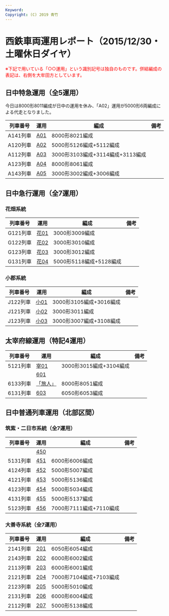 ```yaml
---
Keyword: 
Copyright: (C) 2019 青竹
---
```


# 西鉄車両運用レポート（2015/12/30・土曜休日ダイヤ）

<span style="color:#FF0000;">※下記で用いている「○○運用」という識別記号は独自のものです。併結編成の表記は、右側を大牟田方としています。</span>

## 日中特急運用（全5運用）

今日は8000形8011編成が日中の運用を休み、「A02」運用が5000形6両編成による代走となりました。

| 列車番号 | 運用 | 編成 | 備考 |
| --- | --- | --- | --- |
| A141列車 | [A01](https://aotake91.net/railway/nishitetsu/dia/20150404/unyoulist-holiday.htm#HA01) | 8000形8021編成 |  |
| A120列車 | [A02](https://aotake91.net/railway/nishitetsu/dia/20150404/unyoulist-holiday.htm#HA02) | 5000形5126編成+5112編成 |  |
| A112列車 | [A03](https://aotake91.net/railway/nishitetsu/dia/20150404/unyoulist-holiday.htm#HA03) | 3000形3103編成+3114編成+3113編成 |  |
| A123列車 | [A04](https://aotake91.net/railway/nishitetsu/dia/20150404/unyoulist-holiday.htm#HA04) | 8000形8061編成 |  |
| A143列車 | [A05](https://aotake91.net/railway/nishitetsu/dia/20150404/unyoulist-holiday.htm#HA05) | 3000形3002編成+3006編成 |  |

## 日中急行運用（全7運用）

### 花畑系統

| 列車番号 | 運用 | 編成 | 備考 |
| --- | --- | --- | --- |
| G121列車 | [花01](https://aotake91.net/railway/nishitetsu/dia/20150404/unyoulist-holiday.htm#HG01) | 3000形3009編成 |  |
| G122列車 | [花02](https://aotake91.net/railway/nishitetsu/dia/20150404/unyoulist-holiday.htm#HG02) | 3000形3010編成 |  |
| G123列車 | [花03](https://aotake91.net/railway/nishitetsu/dia/20150404/unyoulist-holiday.htm#HG03) | 3000形3012編成 |  |
| G131列車 | [花04](https://aotake91.net/railway/nishitetsu/dia/20150404/unyoulist-holiday.htm#HG04) | 5000形5118編成+5128編成 |  |

### 小郡系統

| 列車番号 | 運用 | 編成 | 備考 |
| --- | --- | --- | --- |
| J122列車 | [小01](https://aotake91.net/railway/nishitetsu/dia/20150404/unyoulist-holiday.htm#HJ01) | 3000形3105編成+3016編成 |  |
| J121列車 | [小02](https://aotake91.net/railway/nishitetsu/dia/20150404/unyoulist-holiday.htm#HJ02) | 3000形3011編成 |  |
| J123列車 | [小03](https://aotake91.net/railway/nishitetsu/dia/20150404/unyoulist-holiday.htm#HJ03) | 3000形3007編成+3108編成 |  |

## 太宰府線運用（特記4運用）

| 列車番号 | 運用 | 編成 | 備考 |
| --- | --- | --- | --- |
| 5121列車 | [宰01](https://aotake91.net/railway/nishitetsu/dia/20150404/unyoulist-holiday.htm#HL01) | 3000形3015編成+3104編成 |  |
|  | [601](https://aotake91.net/railway/nishitetsu/dia/20150404/unyoulist-holiday.htm#H601) |  |  |
| 6133列車 | [「旅人」](https://aotake91.net/railway/nishitetsu/dia/20150404/unyoulist-holiday.htm#H602) | 8000形8051編成 |  |
| 6131列車 | [603](https://aotake91.net/railway/nishitetsu/dia/20150404/unyoulist-holiday.htm#H603) | 6050形6053編成 |  |

## 日中普通列車運用（北部区間）

### 筑紫・二日市系統（全7運用）

| 列車番号 | 運用 | 編成 | 備考 |
| --- | --- | --- | --- |
|  | [450](https://aotake91.net/railway/nishitetsu/dia/20150404/unyoulist-holiday.htm#H450) |  |  |
| 5131列車 | [451](https://aotake91.net/railway/nishitetsu/dia/20150404/unyoulist-holiday.htm#H451) | 6000形6006編成 |  |
| 4124列車 | [452](https://aotake91.net/railway/nishitetsu/dia/20150404/unyoulist-holiday.htm#H452) | 5000形5007編成 |  |
| 4121列車 | [453](https://aotake91.net/railway/nishitetsu/dia/20150404/unyoulist-holiday.htm#H453) | 5000形5136編成 |  |
| 4123列車 | [454](https://aotake91.net/railway/nishitetsu/dia/20150404/unyoulist-holiday.htm#H454) | 5000形5034編成 |  |
| 4131列車 | [455](https://aotake91.net/railway/nishitetsu/dia/20150404/unyoulist-holiday.htm#H455) | 5000形5137編成 |  |
| 5123列車 | [456](https://aotake91.net/railway/nishitetsu/dia/20150404/unyoulist-holiday.htm#H456) | 7000形7111編成+7110編成 |  |

### 大善寺系統（全7運用）

| 列車番号 | 運用 | 編成 | 備考 |
| --- | --- | --- | --- |
| 2141列車 | [201](https://aotake91.net/railway/nishitetsu/dia/20150404/unyoulist-holiday.htm#H201) | 6050形6054編成 |  |
| 2143列車 | [202](https://aotake91.net/railway/nishitetsu/dia/20150404/unyoulist-holiday.htm#H202) | 6000形6002編成 |  |
| 2113列車 | [203](https://aotake91.net/railway/nishitetsu/dia/20150404/unyoulist-holiday.htm#H203) | 6000形6001編成 |  |
| 2121列車 | [204](https://aotake91.net/railway/nishitetsu/dia/20150404/unyoulist-holiday.htm#H204) | 7000形7104編成+7103編成 |  |
| 2123列車 | [205](https://aotake91.net/railway/nishitetsu/dia/20150404/unyoulist-holiday.htm#H205) | 5000形5010編成 |  |
| 2131列車 | [206](https://aotake91.net/railway/nishitetsu/dia/20150404/unyoulist-holiday.htm#H206) | 6000形6004編成 |  |
| 2112列車 | [207](https://aotake91.net/railway/nishitetsu/dia/20150404/unyoulist-holiday.htm#H207) | 5000形5138編成 |  |

